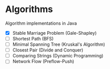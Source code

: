# Algorithms
Algorithm implementations in Java

- [x] Stable Marriage Problem (Gale-Shapley) 
- [ ] Shortest Path (BFS) 
- [ ] Minimal Spanning Tree (Kruskal's Algorithm) 
- [ ] Closest Pair (Divide and Conquer) 
- [ ] Comparing Strings (Dynamic Programming) 
- [ ] Network Flow (Preflow-Push) 